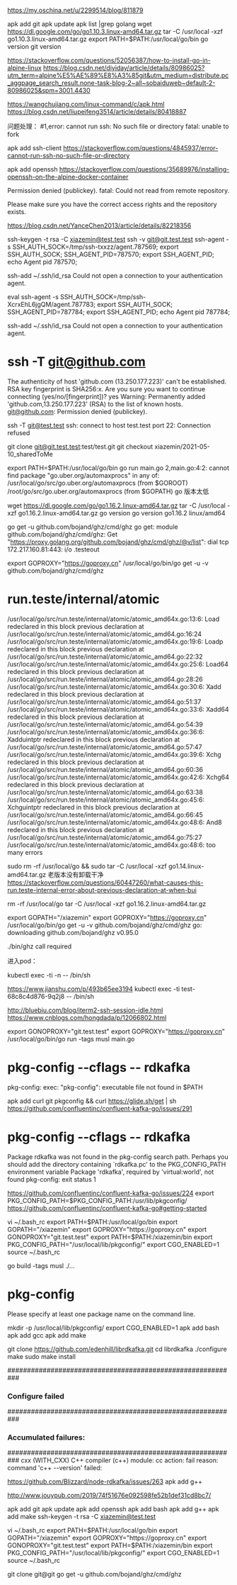 https://my.oschina.net/u/2299514/blog/811879



apk add git
apk update
apk list |grep golang
wget https://dl.google.com/go/go1.10.3.linux-amd64.tar.gz
tar -C /usr/local -xzf go1.10.3.linux-amd64.tar.gz
export PATH=$PATH:/usr/local/go/bin
go version
git version

https://stackoverflow.com/questions/52056387/how-to-install-go-in-alpine-linux
https://blog.csdn.net/diyiday/article/details/80986025?utm_term=alpine%E5%AE%89%E8%A3%85git&utm_medium=distribute.pc_aggpage_search_result.none-task-blog-2~all~sobaiduweb~default-2-80986025&spm=3001.4430

https://wangchujiang.com/linux-command/c/apk.html
https://blog.csdn.net/liupeifeng3514/article/details/80418887

问题处理：
#1,error: cannot run ssh: No such file or directory
fatal: unable to fork

apk add ssh-client
https://stackoverflow.com/questions/4845937/error-cannot-run-ssh-no-such-file-or-directory

apk add openssh
https://stackoverflow.com/questions/35689976/installing-openssh-on-the-alpine-docker-container

Permission denied (publickey).
fatal: Could not read from remote repository.

Please make sure you have the correct access rights
and the repository exists.

https://blog.csdn.net/YanceChen2013/article/details/82218356

ssh-keygen -t rsa -C xiazemin@test.test
ssh -v git@git.test.test
ssh-agent -s
SSH_AUTH_SOCK=/tmp/ssh-txxzz/agent.787569; export SSH_AUTH_SOCK;
SSH_AGENT_PID=787570; export SSH_AGENT_PID;
echo Agent pid 787570;

ssh-add ~/.ssh/id_rsa
Could not open a connection to your authentication agent.

eval ssh-agent -s
SSH_AUTH_SOCK=/tmp/ssh-XcrxEhL6jgQM/agent.787783; export SSH_AUTH_SOCK;
SSH_AGENT_PID=787784; export SSH_AGENT_PID;
echo Agent pid 787784;

ssh-add ~/.ssh/id_rsa
Could not open a connection to your authentication agent.

# ssh -T git@github.com
The authenticity of host 'github.com (13.250.177.223)' can't be established.
RSA key fingerprint is SHA256:x.
Are you sure you want to continue connecting (yes/no/[fingerprint])? yes
Warning: Permanently added 'github.com,13.250.177.223' (RSA) to the list of known hosts.
git@github.com: Permission denied (publickey).

ssh -T git@test.test
ssh: connect to host test.test port 22: Connection refused

git clone git@git.test.test:test/test.git
git checkout xiazemin/2021-05-10_sharedToMe


export PATH=$PATH:/usr/local/go/bin
go run main.go 
2,main.go:4:2: cannot find package "go.uber.org/automaxprocs" in any of:
        /usr/local/go/src/go.uber.org/automaxprocs (from $GOROOT)
        /root/go/src/go.uber.org/automaxprocs (from $GOPATH)
go 版本太低

wget https://dl.google.com/go/go1.16.2.linux-amd64.tar.gz
tar -C /usr/local -xzf go1.16.2.linux-amd64.tar.gz
go version
go version go1.16.2 linux/amd64

go get -u github.com/bojand/ghz/cmd/ghz
go get: module github.com/bojand/ghz/cmd/ghz: Get "https://proxy.golang.org/github.com/bojand/ghz/cmd/ghz/@v/list": dial tcp 172.217.160.81:443: i/o .testeout

export GOPROXY="https://goproxy.cn"
/usr/local/go/bin/go get -u -v github.com/bojand/ghz/cmd/ghz


# run.teste/internal/atomic
/usr/local/go/src/run.teste/internal/atomic/atomic_amd64x.go:13:6: Load redeclared in this block
        previous declaration at /usr/local/go/src/run.teste/internal/atomic/atomic_amd64.go:16:24
/usr/local/go/src/run.teste/internal/atomic/atomic_amd64x.go:19:6: Loadp redeclared in this block
        previous declaration at /usr/local/go/src/run.teste/internal/atomic/atomic_amd64.go:22:32
/usr/local/go/src/run.teste/internal/atomic/atomic_amd64x.go:25:6: Load64 redeclared in this block
        previous declaration at /usr/local/go/src/run.teste/internal/atomic/atomic_amd64.go:28:26
/usr/local/go/src/run.teste/internal/atomic/atomic_amd64x.go:30:6: Xadd redeclared in this block
        previous declaration at /usr/local/go/src/run.teste/internal/atomic/atomic_amd64.go:51:37
/usr/local/go/src/run.teste/internal/atomic/atomic_amd64x.go:33:6: Xadd64 redeclared in this block
        previous declaration at /usr/local/go/src/run.teste/internal/atomic/atomic_amd64.go:54:39
/usr/local/go/src/run.teste/internal/atomic/atomic_amd64x.go:36:6: Xadduintptr redeclared in this block
        previous declaration at /usr/local/go/src/run.teste/internal/atomic/atomic_amd64.go:57:47
/usr/local/go/src/run.teste/internal/atomic/atomic_amd64x.go:39:6: Xchg redeclared in this block
        previous declaration at /usr/local/go/src/run.teste/internal/atomic/atomic_amd64.go:60:36
/usr/local/go/src/run.teste/internal/atomic/atomic_amd64x.go:42:6: Xchg64 redeclared in this block
        previous declaration at /usr/local/go/src/run.teste/internal/atomic/atomic_amd64.go:63:38
/usr/local/go/src/run.teste/internal/atomic/atomic_amd64x.go:45:6: Xchguintptr redeclared in this block
        previous declaration at /usr/local/go/src/run.teste/internal/atomic/atomic_amd64.go:66:45
/usr/local/go/src/run.teste/internal/atomic/atomic_amd64x.go:48:6: And8 redeclared in this block
        previous declaration at /usr/local/go/src/run.teste/internal/atomic/atomic_amd64.go:75:27
/usr/local/go/src/run.teste/internal/atomic/atomic_amd64x.go:48:6: too many errors

sudo rm -rf /usr/local/go && sudo tar -C /usr/local -xzf go1.14.linux-amd64.tar.gz
老版本没有卸载干净
https://stackoverflow.com/questions/60447260/what-causes-this-run.teste-internal-error-about-previous-declaration-at-when-bui

rm -rf /usr/local/go
tar -C /usr/local -xzf go1.16.2.linux-amd64.tar.gz 

export GOPATH="/xiazemin"
export GOPROXY="https://goproxy.cn"
/usr/local/go/bin/go get -u -v github.com/bojand/ghz/cmd/ghz
go: downloading github.com/bojand/ghz v0.95.0

./bin/ghz 
call required


进入pod：

kubectl exec -ti <your-pod-name>  -n <your-namespace>  -- /bin/sh

https://www.jianshu.com/p/493b65ee3194
kubectl exec -ti test-68c8c4d876-9q2j8 -- /bin/sh


http://bluebiu.com/blog/iterm2-ssh-session-idle.html
https://www.cnblogs.com/hongdada/p/12066802.html


export GONOPROXY="git.test.test"
export GOPROXY="https://goproxy.cn"
/usr/local/go/bin/go run -tags musl main.go
# pkg-config --cflags  -- rdkafka
pkg-config: exec: "pkg-config": executable file not found in $PATH

apk add curl git pkgconfig && curl https://glide.sh/get | sh
https://github.com/confluentinc/confluent-kafka-go/issues/291

# pkg-config --cflags  -- rdkafka
Package rdkafka was not found in the pkg-config search path.
Perhaps you should add the directory containing `rdkafka.pc'
to the PKG_CONFIG_PATH environment variable
Package 'rdkafka', required by 'virtual:world', not found
pkg-config: exit status 1


https://github.com/confluentinc/confluent-kafka-go/issues/224
export PKG_CONFIG_PATH=$PKG_CONFIG_PATH:/usr/lib/pkgconfig/
https://github.com/confluentinc/confluent-kafka-go#getting-started


vi ~/.bash_rc
export PATH=$PATH:/usr/local/go/bin
export GOPATH="/xiazemin"
export GOPROXY="https://goproxy.cn"
export GONOPROXY="git.test.test"
export PATH=$PATH:/xiazemin/bin
export PKG_CONFIG_PATH="/usr/local/lib/pkgconfig/"
export CGO_ENABLED=1
source ~/.bash_rc

go build -tags musl ./...
# pkg-config
Please specify at least one package name on the command line.


mkdir -p /usr/local/lib/pkgconfig/
export CGO_ENABLED=1
apk add bash
apk add gcc
apk add make

git clone https://github.com/edenhill/librdkafka.git
cd librdkafka
./configure
make
sudo make install


###########################################################
###                  Configure failed                   ###
###########################################################
### Accumulated failures:                               ###
###########################################################
 cxx (WITH_CXX) C++ compiler (c++)
    module: cc
    action: fail
    reason:
command 'c++ --version' failed:


https://github.com/Blizzard/node-rdkafka/issues/263
apk add g++

http://www.jouypub.com/2019/74f51676e092598fe52b1def31cd8bc7/


apk add git
apk update
apk add openssh
apk add bash
apk add g++
apk add make
ssh-keygen -t rsa -C xiazemin@test.test

vi ~/.bash_rc
export PATH=$PATH:/usr/local/go/bin
export GOPATH="/xiazemin"
export GOPROXY="https://goproxy.cn"
export GONOPROXY="git.test.test"
export PATH=$PATH:/xiazemin/bin
export PKG_CONFIG_PATH="/usr/local/lib/pkgconfig/"
export CGO_ENABLED=1
source ~/.bash_rc

git clone git@git
go get -u github.com/bojand/ghz/cmd/ghz

